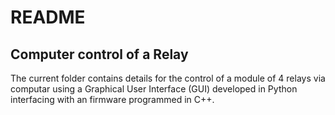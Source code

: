 # README

## Computer control of a Relay

The current folder contains details for the control of a module of 4 relays via computar using a Graphical User Interface (GUI) developed in Python interfacing with an firmware programmed in C++.
